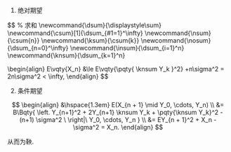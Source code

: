 1. 绝对期望

$$
% 求和
\newcommand{\dsum}{\displaystyle\sum}
\newcommand{\csum}[1]{\dsum_{#1=1}^\infty}
\newcommand{\nsum}{\csum{n}}
\newcommand{\ksum}{\csum{k}}
\newcommand{\nosum}{\dsum_{n=0}^\infty}
\newcommand{\insum}{\dsum_{i=1}^n}
\newcommand{\knsum}{\dsum_{k=1}^n}

\begin{align}
E\vqty{X_n} &\le E\vqty{\pqty{
	\knsum Y_k
}^2} +n\sigma^2
= 2n\sigma^2 < \infty,
\end{align}
$$

2. 条件期望

$$
\begin{align}
&\hspace{1.3em} E(X_{n + 1} \mid Y_0, \cdots, Y_n)
\\
&= B\Bqty{ \left.
	Y_{n+1}^2 + 2Y_{n+1} \knsum Y_k +
	\pqty{\knsum Y_k}^2 - (n+1) \sigma^2
	\ \right|\ Y_0, \cdots, Y_n
} \\
&= EY_{n + 1}^2 + X_n - \sigma^2
= X_n.
\end{align}
$$

从而为鞅.